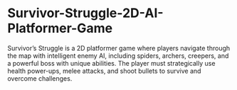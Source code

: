 # Survivor-Struggle-2D-AI-Platformer-Game
Survivor’s Struggle is a 2D platformer game where players navigate through the map with intelligent enemy AI, including spiders, archers, creepers, and a powerful boss with unique abilities. The player must strategically use health power-ups, melee attacks, and shoot bullets to survive and overcome challenges.
